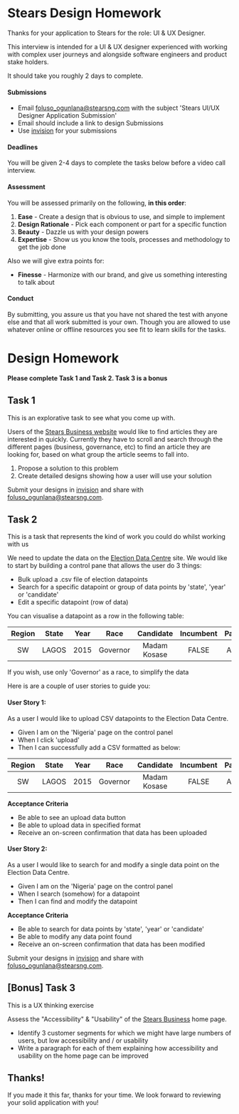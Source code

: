 # Stears Design Homework

Thanks for your application to Stears for the role: UI & UX Designer.

This interview is intended for a UI & UX designer experienced with working with complex user journeys and alongside software engineers and product stake holders.

It should take you roughly 2 days to complete.

#### Submissions

- Email foluso_ogunlana@stearsng.com with the subject 'Stears UI/UX Designer Application Submission'
- Email should include a link to design Submissions
- Use [invision](https://www.invisionapp.com/) for your submissions

#### Deadlines

You will be given 2-4 days to complete the tasks below before a video call interview.

#### Assessment

You will be assessed primarily on the following, **in this order**:

1. **Ease** - Create a design that is obvious to use, and simple to implement
2. **Design Rationale** - Pick each component or part for a specific function
3. **Beauty** - Dazzle us with your design powers
4. **Expertise** - Show us you know the tools, processes and methodology to get the job done

Also we will give extra points for:

- **Finesse** - Harmonize with our brand, and give us something interesting to talk about

#### Conduct

By submitting, you assure us that you have not shared the test with anyone else and that all work submitted is your own. Though you are allowed to use whatever online or offline resources you see fit to learn skills for the tasks.

# **Design Homework**

**Please complete Task 1 and Task 2. Task 3 is a bonus**

## Task 1

This is an explorative task to see what you come up with.

Users of the [Stears Business website](https://www.stearsng.com) would like to find articles they are interested in quickly. Currently they have to scroll and search through the different pages (business, governance, etc) to find an article they are looking for, based on what group the article seems to fall into.

1. Propose a solution to this problem
2. Create detailed designs showing how a user will use your solution

Submit your designs in [invision](https://www.invisionapp.com/) and share with foluso_ogunlana@stearsng.com.

## Task 2

This is a task that represents the kind of work you could do whilst working with us

We need to update the data on the [Election Data Centre](http://nigeriaelections.stearsng.com) site. We would like to start by building a control pane that allows the user do 3 things:

- Bulk upload a .csv file of election datapoints
- Search for a specific datapoint or group of data points by 'state', 'year' or 'candidate'
- Edit a specific datapoint (row of data)

You can visualise a datapoint as a row in the following table:

| Region | State | Year |   Race   |  Candidate   | Incumbent | Party |  Votes  | Won  |
| :----: | :---: | :--: | :------: | :----------: | :-------: | :---: | :-----: | :--: |
|   SW   | LAGOS | 2015 | Governor | Madam Kosase |   FALSE   |  APC  | 3000000 | TRUE |

If you wish, use only 'Governor' as a race, to simplify the data

Here is are a couple of user stories to guide you:

#### User Story 1:

As a user I would like to upload CSV datapoints to the Election Data Centre.

- Given I am on the 'Nigeria' page on the control panel
- When I click 'upload'
- Then I can successfully add a CSV formatted as below:

| Region | State | Year |   Race   |  Candidate   | Incumbent | Party |  Votes  | Won  |
| :----: | :---: | :--: | :------: | :----------: | :-------: | :---: | :-----: | :--: |
|   SW   | LAGOS | 2015 | Governor | Madam Kosase |   FALSE   |  APC  | 3000000 | TRUE |

**Acceptance Criteria**

- Be able to see an upload data button
- Be able to upload data in specified format
- Receive an on-screen confirmation that data has been uploaded

#### User Story 2:

As a user I would like to search for and modify a single data point on the Election Data Centre.

- Given I am on the 'Nigeria' page on the control panel
- When I search (somehow) for a datapoint
- Then I can find and modify the datapoint

**Acceptance Criteria**

- Be able to search for data points by 'state', 'year' or 'candidate'
- Be able to modify any data point found
- Receive an on-screen confirmation that data has been modified

Submit your designs in [invision](https://www.invisionapp.com/) and share with foluso_ogunlana@stearsng.com.

## [Bonus] Task 3

This is a UX thinking exercise

Assess the "Accessibility" & "Usability" of the [Stears Business](https://www.stearsng.com/) home page.

- Identify 3 customer segments for which we might have large numbers of users, but low accessibility and / or usability
- Write a paragraph for each of them explaining how accessibility and usability on the home page can be improved

## Thanks!

If you made it this far, thanks for your time.
We look forward to reviewing your solid application with you!
